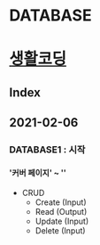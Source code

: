 # DATABASE

# [생활코딩](https://opentutorials.org/course/3160)

## Index

## 2021-02-06
### DATABASE1 : 시작
#### '커버 페이지' ~ ''
* CRUD
    - Create (Input)
    - Read (Output)
    - Update (Input)
    - Delete (Input)